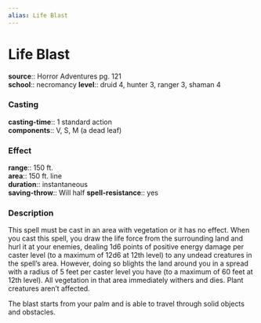 ```yaml
---
alias: Life Blast
---
```


# Life Blast 

**source**:: Horror Adventures pg. 121  
**school**:: necromancy
**level**:: druid 4, hunter 3, ranger 3, shaman 4

### Casting 

**casting-time**:: 1 standard action  
**components**:: V, S, M (a dead leaf)

### Effect 

**range**:: 150 ft.  
**area**:: 150 ft. line  
**duration**:: instantaneous  
**saving-throw**:: Will half
**spell-resistance**:: yes

### Description 

This spell must be cast in an area with vegetation or it has no effect. When you cast this spell, you draw the life force from the surrounding land and hurl it at your enemies, dealing 1d6 points of positive energy damage per caster level (to a maximum of 12d6 at 12th level) to any undead creatures in the spell’s area. However, doing so blights the land around you in a spread with a radius of 5 feet per caster level you have (to a maximum of 60 feet at 12th level). All vegetation in that area immediately withers and dies. Plant creatures aren’t affected.  
  
The blast starts from your palm and is able to travel through solid objects and obstacles.
